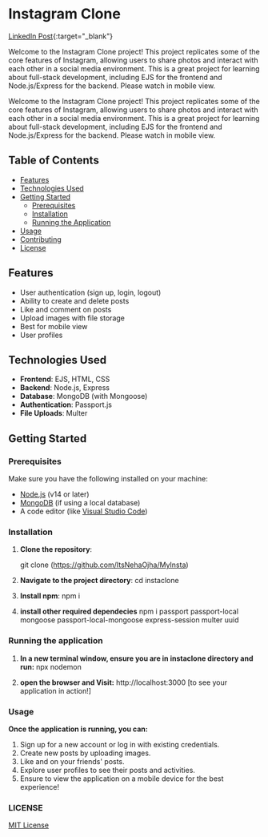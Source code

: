 # Instagram Clone 

[LinkedIn Post](https://www.linkedin.com/feed/update/urn:li:activity:7258127321335758849/){:target="_blank"}


Welcome to the Instagram Clone project! This project replicates some of the core features of Instagram, allowing users to share photos and interact with each other in a social media environment. This is a great project for learning about full-stack development, including EJS for the frontend and Node.js/Express for the backend.
Please watch in mobile view.

Welcome to the Instagram Clone project! This project replicates some of the core features of Instagram, allowing users to share photos and interact with each other in a social media environment. This is a great project for learning about full-stack development, including EJS for the frontend and Node.js/Express for the backend.
Please watch in mobile view.

## Table of Contents

- [Features](#features)
- [Technologies Used](#technologies-used)
- [Getting Started](#getting-started)
  - [Prerequisites](#prerequisites)
  - [Installation](#installation)
  - [Running the Application](#running-the-application)
- [Usage](#usage)
- [Contributing](#contributing)
- [License](#license)

## Features

- User authentication (sign up, login, logout)
- Ability to create and delete posts
- Like and comment on posts
- Upload images with file storage
- Best for mobile view
- User profiles

## Technologies Used

- **Frontend**: EJS, HTML, CSS
- **Backend**: Node.js, Express
- **Database**: MongoDB (with Mongoose)
- **Authentication**: Passport.js
- **File Uploads**: Multer

## Getting Started

### Prerequisites

Make sure you have the following installed on your machine:

- [Node.js](https://nodejs.org/) (v14 or later)
- [MongoDB](https://www.mongodb.com/try/download/community) (if using a local database)
- A code editor (like [Visual Studio Code](https://code.visualstudio.com/))

### Installation

1. **Clone the repository**:

   git clone (https://github.com/ItsNehaOjha/MyInsta)


2. **Navigate to the project directory**:
    cd instaclone

3. **Install npm**:
    npm i

4. **install other required dependecies**
    npm i passport passport-local mongoose passport-local-mongoose express-session multer uuid

### Running the application

1. **In a new terminal window, ensure you are in instaclone directory and run:**
    npx nodemon 

2. **open the browser and Visit:**
    http://localhost:3000  [to see your application in action!]


### Usage
**Once the application is running, you can:**

   1. Sign up for a new account or log in with existing credentials.
   2. Create new posts by uploading images.
   3. Like and on your friends' posts.
   4. Explore user profiles to see their posts and activities.
   5. Ensure to view the application on a mobile device for the best experience!

### LICENSE
 [MIT License](LICENSE)
